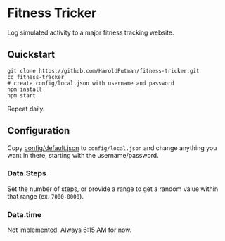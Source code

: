 # Fitness Tricker
Log simulated activity to a major fitness tracking website.

## Quickstart

```
git clone https://github.com/HaroldPutman/fitness-tricker.git
cd fitness-tracker
# create config/local.json with username and password
npm install
npm start
```
Repeat daily.

## Configuration
Copy [config/default.json](config/default.json) to `config/local.json`
and change anything you want in there, starting with the
username/password.

### Data.Steps
Set the number of steps, or provide a range to get a random value
within that range (ex. `7000-8000`).

### Data.time
Not implemented. Always 6:15 AM for now.
